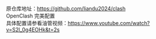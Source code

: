 原仓库地址：https://github.com/liandu2024/clash<br/>
OpenClash 完美配置<br/>
具体配置请参看油管视频：https://www.youtube.com/watch?v=S2l_0g4EOHk&t=2s

